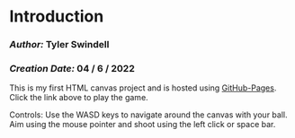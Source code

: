 # Introduction

### **_Author:_** Tyler Swindell

### **_Creation Date:_** 04 / 6 / 2022

This is my first HTML canvas project and is hosted using [GitHub-Pages](https://tylerswindell.github.io/BallShooter/). Click the link above to play the game.

Controls:
Use the WASD keys to navigate around the canvas with your ball.
Aim using the mouse pointer and shoot using the left click or space bar.
